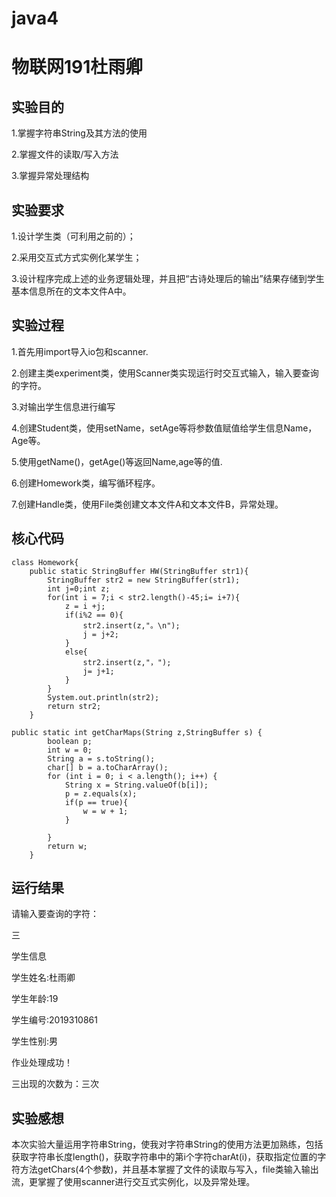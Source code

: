 # java4
# 物联网191杜雨卿

## 实验目的

1.掌握字符串String及其方法的使用

2.掌握文件的读取/写入方法

3.掌握异常处理结构

## 实验要求

1.设计学生类（可利用之前的）；

2.采用交互式方式实例化某学生；

3.设计程序完成上述的业务逻辑处理，并且把“古诗处理后的输出”结果存储到学生基本信息所在的文本文件A中。

## 实验过程

1.首先用import导入io包和scanner.

2.创建主类experiment类，使用Scanner类实现运行时交互式输入，输入要查询的字符。

3.对输出学生信息进行编写

4.创建Student类，使用setName，setAge等将参数值赋值给学生信息Name，Age等。

5.使用getName()，getAge()等返回Name,age等的值.

6.创建Homework类，编写循环程序。

7.创建Handle类，使用File类创建文本文件A和文本文件B，异常处理。

## 核心代码

```
class Homework{
    public static StringBuffer HW(StringBuffer str1){
        StringBuffer str2 = new StringBuffer(str1);
        int j=0;int z;
        for(int i = 7;i < str2.length()-45;i= i+7){
            z = i +j;
            if(i%2 == 0){
                str2.insert(z,"。\n");
                j = j+2;
            }
            else{
                str2.insert(z,"，");
                j= j+1;
            }
        }
        System.out.println(str2);
        return str2;
    }
```
```
public static int getCharMaps(String z,StringBuffer s) {
        boolean p;
        int w = 0;
        String a = s.toString();
        char[] b = a.toCharArray();
        for (int i = 0; i < a.length(); i++) {
            String x = String.valueOf(b[i]);
            p = z.equals(x);
            if(p == true){
                w = w + 1;
            }

        }
        return w;
    }
```

## 运行结果

请输入要查询的字符：

三

学生信息

学生姓名:杜雨卿

学生年龄:19

学生编号:2019310861

学生性别:男

作业处理成功！

三出现的次数为：三次

## 实验感想

本次实验大量运用字符串String，使我对字符串String的使用方法更加熟练，包括获取字符串长度length()，获取字符串中的第i个字符charAt(i)，获取指定位置的字符方法getChars(4个参数)，并且基本掌握了文件的读取与写入，file类输入输出流，更掌握了使用scanner进行交互式实例化，以及异常处理。
